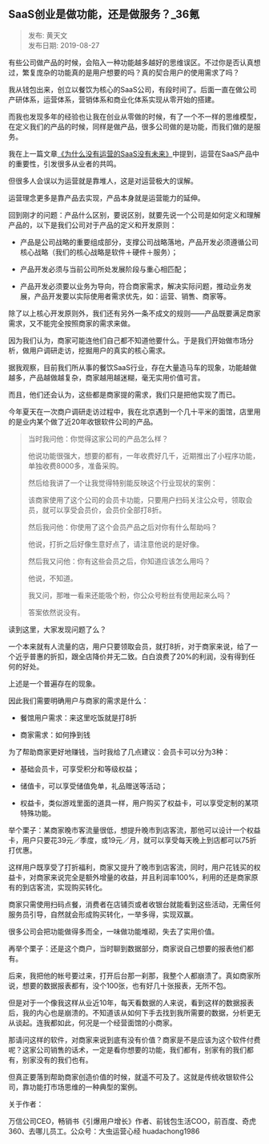 ## SaaS创业是做功能，还是做服务？_36氪  

> 发布: 黄天文  
> 发布日期: 2019-08-27  

有些公司做产品的时候，会陷入一种功能越多越好的思维误区。不过你是否认真想过，繁复庞杂的功能真的是用户想要的吗？真的契合用户的使用需求了吗？

我从钱包出来，创立以餐饮为核心的SaaS公司，有段时间了。后面一直在做公司产研体系，运营体系，营销体系和商业化体系实现从零开始的搭建。

而我也发现多年的经验也让我在创业从零做的时候，有了一个不一样的思维模型，在定义我们的产品的时候，同样是做产品，很多公司做的是功能，而我们做的是服务。

我在上一篇文章[《为什么没有运营的SaaS没有未来》](https://36kr.com/p/5236095)中提到，运营在SaaS产品中的重要性，引发很多从业者的共鸣。

但很多人会误以为运营就是靠堆人，这是对运营极大的误解。

运营理念更多是靠产品去实现，产品本身就是运营能力的延伸。

回到刚才的问题：产品什么区别，要说区别，就要先说一个公司是如何定义和理解产品的，以下是我们公司对于产品的定义和开发原则：

* 产品是公司战略的重要组成部分，支撑公司战略落地，产品开发必须遵循公司核心战略（我们的核心战略是软件＋硬件＋服务）；

* 产品开发必须与当前公司所处发展阶段与重心相匹配；

* 产品开发必须要以业务为导向，符合商家需求，解决实际问题，推动业务发展，产品开发要以实际使用者需求优先，如：运营、销售、商家等。

除了以上核心开发原则外，我们还有另外一条不成文的规则——产品既要满足商家需求，又不能完全按照商家的需求来做。

因为我们认为，商家可能连他们自己都不知道他要什么。于是我们开始做市场分析，做用户调研走访，挖掘用户的真实的核心需求。

据我观察，目前我们所从事的餐饮SaaS行业，存在大量造马车的现象，功能越做越多，产品越做越复杂，商家越用越迷糊，毫无实用价值可言。

而且，他们还会认为，这些都是商家提的需求，我们只是把他实现了而已。

今年夏天在一次商户调研走访过程中，我在北京遇到一个几十平米的面馆，店里用的是业内某个做了近20年收银软件公司的产品。

> 当时我问他：你觉得这家公司的产品怎么样？
>
> 他说功能很强大，想要的都有，一年收费好几千，近期推出了小程序功能，单独收费8000多，准备采购。
>
> 然后给我讲了一个让我觉得特别能反映这个行业现状的案例：
>
> 该商家使用了这个公司的会员卡功能，只要用户扫码关注公众号，领取会员，就可以享受会员价，会员价全部打8折。
>
> 然后我问他：你使用了这个会员产品之后对你有什么帮助吗？
>
> 他说，打折之后好像生意好点了，请注意他说的是好像。
>
> 然后我又问他：你有这些会员之后，你知道应该怎么用吗？
>
> 他说，不知道。
>
> 我又问，那唯一看来还能吸个粉，你公众号粉丝有使用起来么吗？
>
> 答案依然说没有。

读到这里，大家发现问题了么？

一个本来就有人流量的店，用户只要领取会员，就打8折，对于商家来说，给了一个近乎普惠的折扣，跟全店降价并无二致。白白浪费了20%的利润，没有得到任何的好处。

上述是一个普遍存在的现象。

因此我们需要明确用户与商家的需求是什么：

* 餐馆用户需求：来这里吃饭就是打8折

* 商家需求：如何挣到钱

为了帮助商家更好地赚钱，当时我给了几点建议：会员卡可以分为3种：

* 基础会员卡，可享受积分和等级权益；

* 储值卡，可以享受储值免单，礼品赠送等活动；

* 权益卡，类似游戏里面的道具一样，用户购买了权益卡，可以享受定制的某项特殊功能。

举个栗子：某商家晚市客流量很低，想提升晚市到店客流，那他可以设计一个权益卡，用户只要花39元／季度，或19元／月，就可以享受每天晚上到店都可以75折打优惠。

这样用户既享受了打折福利，商家又提升了晚市到店客流，同时，用户花钱买的权益卡，对商家来说完全是额外增量的收益，并且利润率100%，利用的还是商家原有的到店客流，实现购买转化。

商家只需使用扫码点餐，消费者在店铺页或者收银台就能看到这些活动，无需任何服务员引导，自然就会形成购买转化，一举多得，实现双赢。

很多公司会把功能做得多而全，一味做功能堆砌，失去了实用价值。

再举个栗子：还是这个商户，当时聊到数据部分，商家说自己想要的报表他们都有。

后来，我把他的帐号要过来，打开后台那一刹那，我整个人都崩溃了。真如商家所说，想要的数据报表都有，没个100张，也有好几十张报表，无所不包。

但是对于一个像我这样从业近10年，每天看数据的人来说，看到这样的数据报表后，我的内心也是崩溃的。不知道该从如何下手去找到我所需要的数据，分析更无从谈起。连我都如此，何况是一个经营面馆的小商家。

那请问这样的软件，对商家来说到底有没有价值？商家是不是应该为这个软件付费呢？这家公司销售的话术，一定是看你想要的功能，我们都有，别家有的我们都有，别家没有的我们也有。

但真正要落到帮助商家创造价值的时候，就遥不可及了。这就是传统收银软件公司，靠功能打市场思维的一种典型的案例。

关于作者：

万信公司CEO，畅销书《引爆用户增长》作者、前钱包生活COO，前百度、奇虎360、去哪儿员工。公众号：大虫运营心经 huadachong1986
